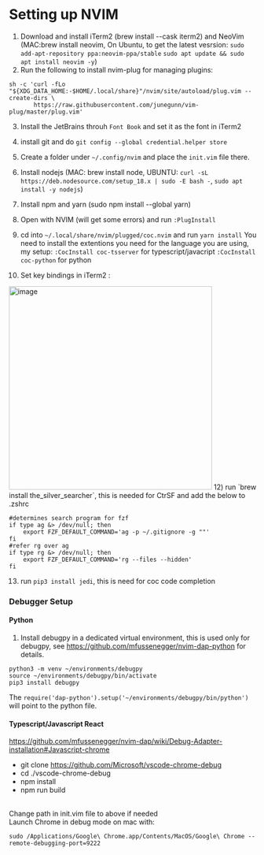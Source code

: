 # Setting up NVIM
1) Download and install iTerm2 (brew install --cask iterm2) and NeoVim (MAC:brew install neovim, On Ubuntu, to get the latest vesrsion: `sudo add-apt-repository ppa:neovim-ppa/stable` `sudo apt update && sudo apt install neovim -y`)
2) Run the following to install nvim-plug for managing plugins:
```
sh -c 'curl -fLo "${XDG_DATA_HOME:-$HOME/.local/share}"/nvim/site/autoload/plug.vim --create-dirs \
       https://raw.githubusercontent.com/junegunn/vim-plug/master/plug.vim'
```
3) Install the JetBrains throuh `Font Book` and set it as the font in iTerm2
4) install git and do `git config --global credential.helper store`
5) Create a folder under ```~/.config/nvim``` and place the ```init.vim``` file there.
6) Install nodejs (MAC: brew install node, UBUNTU: `curl -sL https://deb.nodesource.com/setup_18.x | sudo -E bash -`, `sudo apt install -y nodejs`)
7) Install npm and yarn (sudo npm install --global yarn)

9) Open with NVIM (will get some errors) and run ```:PlugInstall```
10) cd into  ```~/.local/share/nvim/plugged/coc.nvim``` and run ```yarn install```
You need to install the extentions you need for the language you are using, my setup:
```:CocInstall coc-tsserver``` for typescript/javacript
```:CocInstall coc-python``` for python
11) Set key bindings in iTerm2 :
<img width="413" alt="image" src="https://user-images.githubusercontent.com/16506713/201479613-dec9c091-431e-4d41-a95a-b32d621dbb2e.png">
12) run `brew install the_silver_searcher`, this is needed for CtrSF and add the below to .zshrc

```
#determines search program for fzf
if type ag &> /dev/null; then
    export FZF_DEFAULT_COMMAND='ag -p ~/.gitignore -g ""'
fi
#refer rg over ag
if type rg &> /dev/null; then
    export FZF_DEFAULT_COMMAND='rg --files --hidden'
fi
```


13) run `pip3 install jedi`, this is need for coc code completion


### Debugger Setup
#### Python
1) Install debugpy in a dedicated virtual environment, this is used only for debugpy, see https://github.com/mfussenegger/nvim-dap-python for details.
```
python3 -m venv ~/environments/debugpy
source ~/environments/debugpy/bin/activate
pip3 install debugpy
```

The ```require('dap-python').setup('~/environments/debugpy/bin/python')``` will point to the python file.

#### Typescript/Javascript React
https://github.com/mfussenegger/nvim-dap/wiki/Debug-Adapter-installation#Javascript-chrome
- git clone https://github.com/Microsoft/vscode-chrome-debug
- cd ./vscode-chrome-debug
- npm install
- npm run build

<br />Change path in init.vim file to above if needed
<br />Launch Chrome in debug mode on mac with:
```
sudo /Applications/Google\ Chrome.app/Contents/MacOS/Google\ Chrome --remote-debugging-port=9222
```
